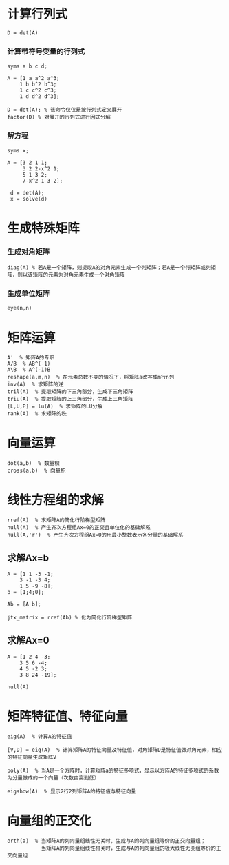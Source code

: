 # 计算行列式
```
D = det(A)
```
### 计算带符号变量的行列式
```
syms a b c d;

A = [1 a a^2 a^3;
    1 b b^2 b^3;
    1 c c^2 c^3;
    1 d d^2 d^3];

D = det(A); % 该命令仅仅是按行列式定义展开
factor(D) % 对展开的行列式进行因式分解
```

### 解方程
```
syms x;

A = [3 2 1 1;
     3 2 2-x^2 1;
     5 1 3 2;
     7-x^2 1 3 2];
 
 d = det(A);
 x = solve(d)
 ```
# 生成特殊矩阵
### 生成对角矩阵
```
diag(A) % 若A是一个矩阵，则提取A的对角元素生成一个列矩阵；若A是一个行矩阵或列矩阵，则以该矩阵的元素为对角元素生成一个对角矩阵
```
### 生成单位矩阵
```
eye(n,n)
```

# 矩阵运算
```
A'  % 矩阵A的专职
A/B  % AB^(-1)
A\B  % A^(-1)B
reshape(a,m,n)  % 在元素总数不变的情况下，将矩阵a改写成m行n列
inv(A)  % 求矩阵的逆
tril(A)  % 提取矩阵的下三角部分，生成下三角矩阵
triu(A)  % 提取矩阵的上三角部分，生成上三角矩阵
[L,U,P] = lu(A)  % 求矩阵的LU分解
rank(A)  % 求矩阵的秩
```

# 向量运算
```
dot(a,b)  % 数量积
cross(a,b)  % 向量积
```

# 线性方程组的求解
```
rref(A)  % 求矩阵A的简化行阶梯型矩阵
null(A)  % 产生齐次方程组Ax=0的正交且单位化的基础解系
null(A,'r')  % 产生齐次方程组Ax=0的用最小整数表示各分量的基础解系
```
## 求解Ax=b
```
A = [1 1 -3 -1;
    3 -1 -3 4;
    1 5 -9 -8];
b = [1;4;0];

Ab = [A b];

jtx_matrix = rref(Ab) % 化为简化行阶梯型矩阵
```
## 求解Ax=0
```
A = [1 2 4 -3;
    3 5 6 -4;
    4 5 -2 3;
    3 8 24 -19];

null(A)
```

# 矩阵特征值、特征向量
```
eig(A)  % 计算A的特征值

[V,D] = eig(A)  % 计算矩阵A的特征向量及特征值，对角矩阵D是特征值做对角元素，相应的特征向量生成矩阵V

poly(A)  % 当A是一个方阵时，计算矩阵a的特征多项式，显示以方阵A的特征多项式的系数为分量做成的一个向量（次数由高到低）

eigshow(A)  % 显示2行2列矩阵A的特征值与特征向量
```

# 向量组的正交化
```
orth(a)  % 当矩阵A的列向量组线性无关时，生成与A的列向量组等价的正交向量组；
           当矩阵A的列向量组线性相关时，生成与A的列向量组的极大线性无关组等价的正交向量组
```


